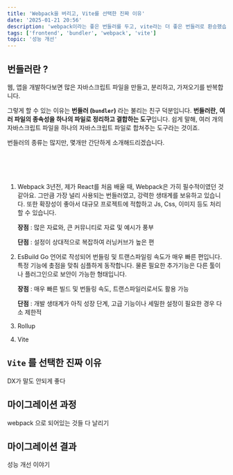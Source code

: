 ```yaml
---
title: 'Webpack을 버리고, Vite를 선택한 진짜 이유'
date: '2025-01-21 20:56'
description: 'webpack이라는 좋은 번들러를 두고, vite라는 더 좋은 번들러로 환승했습니다. 그 이야기를 들려드릴게요.'
tags: ['frontend', 'bundler', 'webpack', 'vite']
topic: '성능 개선'
---
```


## 번들러란 ?

웹, 앱을 개발하다보면 많은 자바스크립트 파일을 만들고, 분리하고, 가져오기를 반복합니다.

그렇게 할 수 있는 이유는 **번들러 (`bundler`)** 라는 불리는 친구 덕분입니다.
**번들러란,** **여러 파일의 종속성을 하나의 파일로 정리하고 결합하는 도구**입니다.
쉽게 말해, 여러 개의 자바스크립트 파일을 하나의 자바스크립트 파일로 합쳐주는 도구라는 것이죠.

번들러의 종류는 많지만, 몇개만 간단하게 소개해드리겠습니다.
<br />
<br />
<br />
<br />
<br />

1. Webpack
   3년전, 제가 React를 처음 배울 때, Webpack은 가히 필수적이였던 것 같아요. 그만큼 가장 널리 사용되는 번들러였고, 강력한 생태계를 보유하고 있습니다. 또한 확장성이 좋아서 대규모 프로젝트에 적합하고 Js, Css, 이미지 등도 처리할 수 있습니다.

   **장점** : 많은 자료와, 큰 커뮤니티로 자료 및 예시가 풍부

   **단점** : 설정이 상대적으로 복잡하여 러닝커브가 높은 편

2. EsBuild
   Go 언어로 작성되어 번들링 및 트랜스파일링 속도가 매우 빠른 편입니다. 특정 기능에 촞점을 맞춰 심플하게 동작합니다. 물론 필요한 추가기능은 다른 툴이나 플러그인으로 보안이 가능한 형태입니다.

   **장점** : 매우 빠른 빌드 및 번들링 속도, 트랜스파일러로서도 활용 가능

   **단점** : 개발 생태계가 아직 성장 단계, 고급 기능이나 세밀한 설정이 필요한 경우 다소 제한적

3. Rollup
4. Vite

## `Vite` 를 선택한 진짜 이유

DX가 말도 안되게 좋다

## 마이그레이션 과정

webpack 으로 되어있는 것들 다 날리기

## 마이그레이션 결과

성능 개선 이야기

